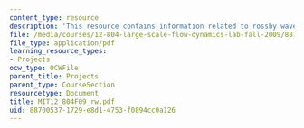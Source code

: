```yaml
---
content_type: resource
description: 'This resource contains information related to rossby waves - ocean data. '
file: /media/courses/12-804-large-scale-flow-dynamics-lab-fall-2009/887005371729e8d14753f0894cc0a126_MIT12_804F09_rw.pdf
file_type: application/pdf
learning_resource_types:
- Projects
ocw_type: OCWFile
parent_title: Projects
parent_type: CourseSection
resourcetype: Document
title: MIT12_804F09_rw.pdf
uid: 88700537-1729-e8d1-4753-f0894cc0a126
---
```

